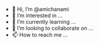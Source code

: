 - 👋 Hi, I’m @amichanami
- 👀 I’m interested in ...
- 🌱 I’m currently learning ...
- 💞️ I’m looking to collaborate on ...
- 📫 How to reach me ...

<!---
amichanami/amichanami is a ✨ special ✨ repository because its `README.md` (this file) appears on your GitHub profile.
You can click the Preview link to take a look at your changes.
--->
